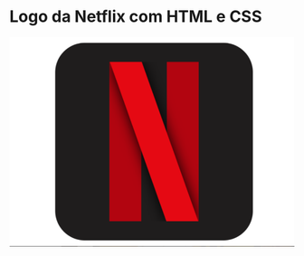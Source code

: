 # Logo da Netflix com HTML e CSS 

![calculadora](https://github.com/Solarck/Logo-Netflix/blob/main/netflix_logo.png)
